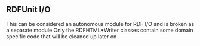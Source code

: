 ## RDFUnit I/O

This can be considered an autonomous module for RDF I/O and is broken as a separate module
Only the RDFHTML*Writer classes contain some domain specific code that will be cleaned up later on